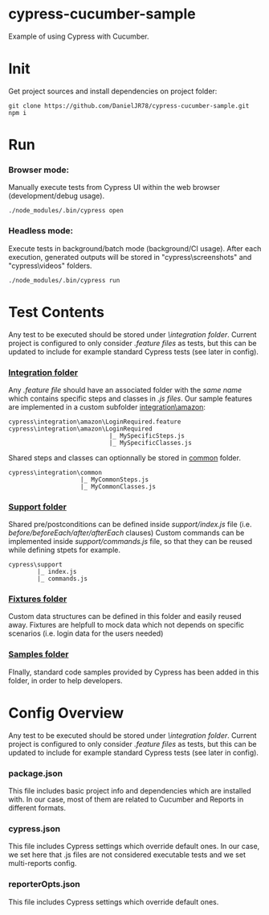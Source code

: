 # cypress-cucumber-sample
Example of using Cypress with Cucumber.

# Init
Get project sources and install dependencies on project folder:
  ```
  git clone https://github.com/DanielJR78/cypress-cucumber-sample.git
  npm i  
  ```  

# Run
### Browser mode:
Manually execute tests from Cypress UI within the web browser (development/debug usage).
  ```
  ./node_modules/.bin/cypress open
  ```
### Headless mode:
Execute tests in background/batch mode (background/CI usage). After each execution, generated outputs will be stored in "cypress\screenshots" and "cypress\videos" folders.
  ```
  ./node_modules/.bin/cypress run
  ```

# Test Contents
Any test to be executed should be stored under *\integration folder*. Current project is configured to only consider *.feature files* as tests, but this can be updated to include for example standard Cypress tests (see later in config). 

### [Integration folder](https://github.com/DanielJR78/cypress-cucumber-sample/tree/main/cypress/integration)
Any *.feature file* should have an associated folder with the *same name* which contains specific steps and classes in *.js files*. 
Our sample features are implemented in a custom subfolder [integration\amazon](https://github.com/DanielJR78/cypress-cucumber-sample/tree/main/cypress/integration/amazon):
```
cypress\integration\amazon\LoginRequired.feature
cypress\integration\amazon\LoginRequired
                            |_ MySpecificSteps.js                            
                            |_ MySpecificClasses.js
```
Shared steps and classes can optionnally be stored in [common](https://github.com/DanielJR78/cypress-cucumber-sample/tree/main/cypress/integration/common) folder.
```
cypress\integration\common
                    |_ MyCommonSteps.js
                    |_ MyCommonClasses.js    
```
### [Support folder](https://github.com/DanielJR78/cypress-cucumber-sample/tree/main/cypress/support)
Shared pre/postconditions can be defined inside *support/index.js* file (i.e. *before/beforeEach/after/afterEach* clauses) 
Custom commands can be implemented inside *support/commands.js* file, so that they can be reused while defining stpets for example.
```
cypress\support
        |_ index.js
        |_ commands.js    
```

### [Fixtures folder](https://github.com/DanielJR78/cypress-cucumber-sample/tree/main/cypress/support)
Custom data structures can be defined in this folder and easily reused away. Fixtures are helpfull to mock data which not depends on specific scenarios (i.e. login data for the users needed)

### [Samples folder](https://github.com/DanielJR78/cypress-cucumber-sample/tree/main/cypress/samples)
FInally, standard code samples provided by Cypress has been added in this folder, in order to help developers.


# Config Overview
Any test to be executed should be stored under *\integration folder*. Current project is configured to only consider *.feature files* as tests, but this can be updated to include for example standard Cypress tests (see later in config). 

### package.json 
This file includes basic project info and dependencies which are installed with. In our case, most of them are related to Cucumber and Reports in different formats.
### cypress.json 
This file includes Cypress settings which override default ones. In our case, we set here that .js files are not considered executable tests and we set multi-reports config.
### reporterOpts.json 
This file includes Cypress settings which override default ones.
